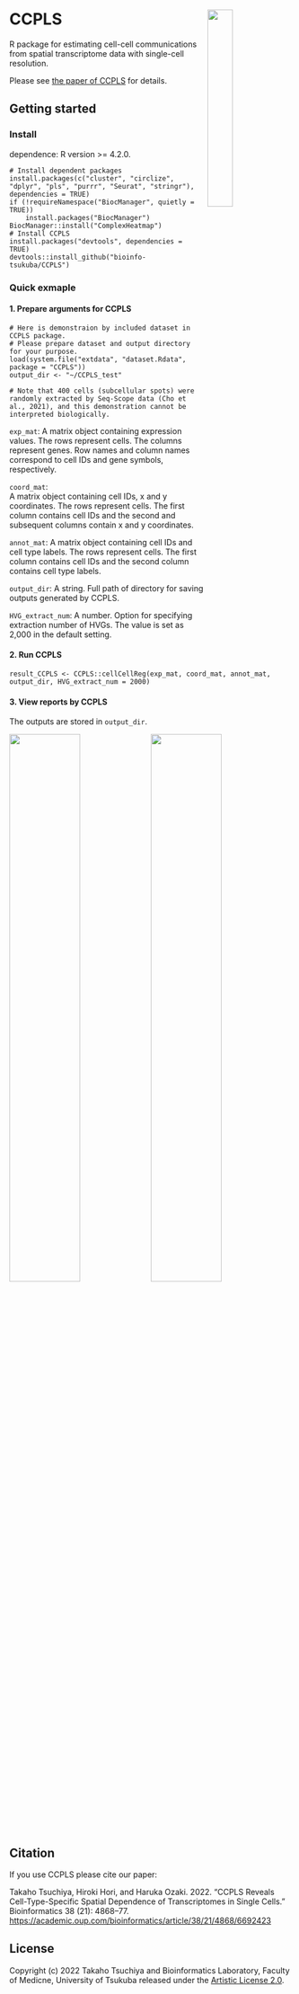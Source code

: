 # CCPLS <img src="https://user-images.githubusercontent.com/49115350/114253008-345bf600-99e3-11eb-8b62-4af53ed665f9.png" width="30%" align="right" />

R package for estimating cell-cell communications from spatial transcriptome data with single-cell resolution.

Please see [the paper of CCPLS](https://academic.oup.com/bioinformatics/article/38/21/4868/6692423) for details.

## Getting started

### Install

dependence: R version >= 4.2.0.

```
# Install dependent packages
install.packages(c("cluster", "circlize", "dplyr", "pls", "purrr", "Seurat", "stringr"), dependencies = TRUE)
if (!requireNamespace("BiocManager", quietly = TRUE))
    install.packages("BiocManager")
BiocManager::install("ComplexHeatmap")
# Install CCPLS
install.packages("devtools", dependencies = TRUE)
devtools::install_github("bioinfo-tsukuba/CCPLS")
 ```

### Quick exmaple

#### 1. Prepare arguments for CCPLS

```
# Here is demonstraion by included dataset in CCPLS package.
# Please prepare dataset and output directory for your purpose.
load(system.file("extdata", "dataset.Rdata", package = "CCPLS"))
output_dir <- "~/CCPLS_test"

# Note that 400 cells (subcellular spots) were randomly extracted by Seq-Scope data (Cho et al., 2021), and this demonstration cannot be interpreted biologically.
```

```exp_mat```:
A matrix object containing expression values. The rows represent cells. The columns represent genes. Row names and column names correspond to cell IDs and gene symbols, respectively.

```coord_mat```:	
A matrix object containing cell IDs, x and y coordinates. The rows represent cells. The first column contains cell IDs and the second and subsequent columns contain x and y coordinates.

```annot_mat```:
A matrix object containing cell IDs and cell type labels. The rows represent cells. The first column contains cell IDs and the second column contains cell type labels.

```output_dir```:
A string. Full path of directory for saving outputs generated by CCPLS.

```HVG_extract_num```:
A number. Option for specifying extraction number of HVGs. The value is set as 2,000 in the default setting.

#### 2. Run CCPLS

```
result_CCPLS <- CCPLS::cellCellReg(exp_mat, coord_mat, annot_mat, output_dir, HVG_extract_num = 2000)
```

#### 3. View reports by CCPLS

The outputs are stored in ```output_dir```.

<img src="https://user-images.githubusercontent.com/49115350/148733504-73c78ba4-b8d1-4c31-9026-925c827ae5cb.png" width="50%"><img src="https://user-images.githubusercontent.com/49115350/148733531-6943ef3e-ba43-466b-8177-c8cfb7f2e166.png" width="50%">

## Citation

If you use CCPLS please cite our paper:

Takaho Tsuchiya, Hiroki Hori, and Haruka Ozaki. 2022. “CCPLS Reveals Cell-Type-Specific Spatial Dependence of Transcriptomes in Single Cells.” Bioinformatics  38 (21): 4868–77. https://academic.oup.com/bioinformatics/article/38/21/4868/6692423

## License
Copyright (c) 2022 Takaho Tsuchiya and Bioinformatics Laboratory, Faculty of Medicne, University of Tsukuba released under the [Artistic License 2.0](http://www.perlfoundation.org/artistic_license_2_0).
